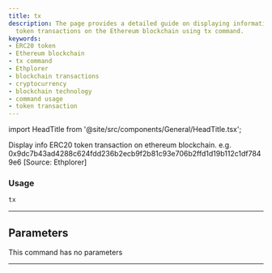 ```yaml
---
title: tx
description: The page provides a detailed guide on displaying information about ERC20
  token transactions on the Ethereum blockchain using tx command.
keywords:
- ERC20 token
- Ethereum blockchain
- tx command
- Ethplorer
- blockchain transactions
- cryptocurrency
- blockchain technology
- command usage
- token transaction
---
```


import HeadTitle from '@site/src/components/General/HeadTitle.tsx';

<HeadTitle title="crypto/onchain/tx - Reference | OpenBB Terminal Docs" />

Display info ERC20 token transaction on ethereum blockchain. e.g. 0x9dc7b43ad4288c624fdd236b2ecb9f2b81c93e706b2ffd1d19b112c1df7849e6 [Source: Ethplorer]

### Usage

```python
tx
```

---

## Parameters

This command has no parameters


---
